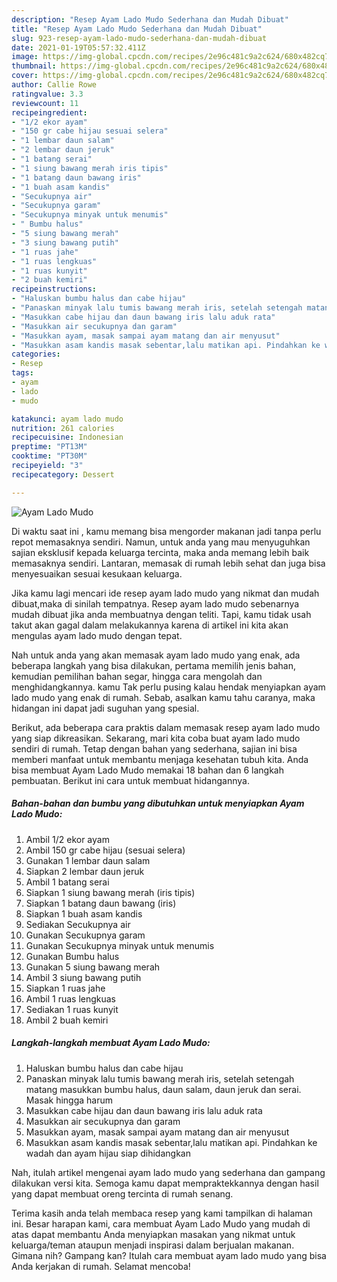 ```yaml
---
description: "Resep Ayam Lado Mudo Sederhana dan Mudah Dibuat"
title: "Resep Ayam Lado Mudo Sederhana dan Mudah Dibuat"
slug: 923-resep-ayam-lado-mudo-sederhana-dan-mudah-dibuat
date: 2021-01-19T05:57:32.411Z
image: https://img-global.cpcdn.com/recipes/2e96c481c9a2c624/680x482cq70/ayam-lado-mudo-foto-resep-utama.jpg
thumbnail: https://img-global.cpcdn.com/recipes/2e96c481c9a2c624/680x482cq70/ayam-lado-mudo-foto-resep-utama.jpg
cover: https://img-global.cpcdn.com/recipes/2e96c481c9a2c624/680x482cq70/ayam-lado-mudo-foto-resep-utama.jpg
author: Callie Rowe
ratingvalue: 3.3
reviewcount: 11
recipeingredient:
- "1/2 ekor ayam"
- "150 gr cabe hijau sesuai selera"
- "1 lembar daun salam"
- "2 lembar daun jeruk"
- "1 batang serai"
- "1 siung bawang merah iris tipis"
- "1 batang daun bawang iris"
- "1 buah asam kandis"
- "Secukupnya air"
- "Secukupnya garam"
- "Secukupnya minyak untuk menumis"
- " Bumbu halus"
- "5 siung bawang merah"
- "3 siung bawang putih"
- "1 ruas jahe"
- "1 ruas lengkuas"
- "1 ruas kunyit"
- "2 buah kemiri"
recipeinstructions:
- "Haluskan bumbu halus dan cabe hijau"
- "Panaskan minyak lalu tumis bawang merah iris, setelah setengah matang masukkan bumbu halus, daun salam, daun jeruk dan serai. Masak hingga harum"
- "Masukkan cabe hijau dan daun bawang iris lalu aduk rata"
- "Masukkan air secukupnya dan garam"
- "Masukkan ayam, masak sampai ayam matang dan air menyusut"
- "Masukkan asam kandis masak sebentar,lalu matikan api. Pindahkan ke wadah dan ayam hijau siap dihidangkan"
categories:
- Resep
tags:
- ayam
- lado
- mudo

katakunci: ayam lado mudo 
nutrition: 261 calories
recipecuisine: Indonesian
preptime: "PT13M"
cooktime: "PT30M"
recipeyield: "3"
recipecategory: Dessert

---
```



![Ayam Lado Mudo](https://img-global.cpcdn.com/recipes/2e96c481c9a2c624/680x482cq70/ayam-lado-mudo-foto-resep-utama.jpg)

Di waktu  saat ini , kamu memang bisa mengorder makanan jadi tanpa perlu repot memasaknya sendiri. Namun, untuk anda yang mau menyuguhkan sajian eksklusif kepada keluarga tercinta, maka anda memang lebih baik memasaknya sendiri. Lantaran, memasak di rumah lebih sehat dan juga bisa menyesuaikan sesuai kesukaan keluarga.

Jika kamu lagi mencari ide resep ayam lado mudo yang nikmat dan mudah dibuat,maka di sinilah tempatnya. Resep ayam lado mudo  sebenarnya mudah dibuat jika anda membuatnya dengan teliti. Tapi, kamu tidak usah takut akan gagal dalam melakukannya 
karena di artikel ini kita akan mengulas ayam lado mudo dengan tepat.  



Nah untuk anda yang akan memasak ayam lado mudo yang enak, ada beberapa langkah yang bisa dilakukan, pertama memilih jenis bahan, kemudian pemilihan bahan segar, hingga cara mengolah dan menghidangkannya. kamu Tak perlu pusing kalau hendak menyiapkan ayam lado mudo yang enak di rumah. Sebab, asalkan kamu  tahu caranya, maka hidangan ini dapat jadi suguhan yang spesial.

Berikut, ada beberapa cara praktis  dalam memasak resep ayam lado mudo yang siap dikreasikan. Sekarang, mari kita coba buat ayam lado mudo sendiri di rumah. Tetap dengan bahan yang sederhana, sajian ini bisa memberi manfaat untuk membantu menjaga kesehatan tubuh kita. Anda bisa membuat Ayam Lado Mudo memakai 18 bahan dan 6 langkah pembuatan. Berikut ini cara untuk membuat hidangannya.

<!--inarticleads1-->

##### Bahan-bahan dan bumbu yang dibutuhkan untuk menyiapkan Ayam Lado Mudo:

1. Ambil 1/2 ekor ayam
1. Ambil 150 gr cabe hijau (sesuai selera)
1. Gunakan 1 lembar daun salam
1. Siapkan 2 lembar daun jeruk
1. Ambil 1 batang serai
1. Siapkan 1 siung bawang merah (iris tipis)
1. Siapkan 1 batang daun bawang (iris)
1. Siapkan 1 buah asam kandis
1. Sediakan Secukupnya air
1. Gunakan Secukupnya garam
1. Gunakan Secukupnya minyak untuk menumis
1. Gunakan  Bumbu halus
1. Gunakan 5 siung bawang merah
1. Ambil 3 siung bawang putih
1. Siapkan 1 ruas jahe
1. Ambil 1 ruas lengkuas
1. Sediakan 1 ruas kunyit
1. Ambil 2 buah kemiri




<!--inarticleads2-->

##### Langkah-langkah membuat Ayam Lado Mudo:

1. Haluskan bumbu halus dan cabe hijau
1. Panaskan minyak lalu tumis bawang merah iris, setelah setengah matang masukkan bumbu halus, daun salam, daun jeruk dan serai. Masak hingga harum
1. Masukkan cabe hijau dan daun bawang iris lalu aduk rata
1. Masukkan air secukupnya dan garam
1. Masukkan ayam, masak sampai ayam matang dan air menyusut
1. Masukkan asam kandis masak sebentar,lalu matikan api. Pindahkan ke wadah dan ayam hijau siap dihidangkan




Nah, itulah artikel mengenai  ayam lado mudo  yang sederhana dan gampang dilakukan versi kita. Semoga kamu dapat mempraktekkannya dengan hasil yang dapat membuat oreng tercinta di rumah senang. 

Terima kasih anda telah membaca resep yang kami tampilkan di halaman ini. Besar harapan kami, cara membuat  Ayam Lado Mudo yang mudah di atas dapat membantu Anda menyiapkan masakan yang nikmat untuk keluarga/teman ataupun menjadi inspirasi dalam berjualan makanan. Gimana nih? Gampang kan? Itulah cara membuat ayam lado mudo yang bisa Anda kerjakan di rumah. Selamat mencoba!

